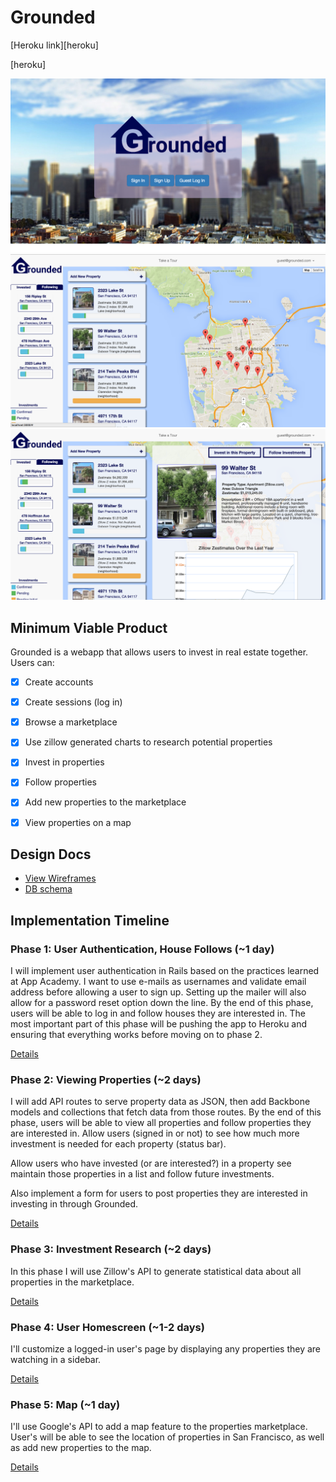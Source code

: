 # Grounded

[Heroku link][heroku]

[heroku]

![screenshot1]
![screenshot2]
![screenshot3]

## Minimum Viable Product
Grounded is a webapp that allows users to invest in real estate together. Users can:

<!-- This is a Markdown checklist. Use it to keep track of your progress! -->

- [x] Create accounts
- [x] Create sessions (log in)
- [x] Browse a marketplace
- [x] Use zillow generated charts to research potential properties
- [x] Invest in properties
- [x] Follow properties
- [x] Add new properties to the marketplace
- [x] View properties on a map




## Design Docs
* [View Wireframes][views]
* [DB schema][schema]

[views]: ./docs/views.md
[schema]: ./docs/schema.md

## Implementation Timeline

### Phase 1: User Authentication, House Follows (~1 day)
I will implement user authentication in Rails based on the practices learned at
App Academy. I want to use e-mails as usernames and validate email address before allowing a user to sign up.  Setting up the mailer will also allow for a password reset option down the line. By the end of this phase, users will be able to log in and follow houses they are interested in. The most important part of this phase will
be pushing the app to Heroku and ensuring that everything works before moving on
to phase 2.

[Details][phase-one]

### Phase 2: Viewing Properties (~2 days)
I will add API routes to serve property data as JSON, then add Backbone
models and collections that fetch data from those routes. By the end of this
phase, users will be able to view all properties and follow properties they are interested in.  Allow users (signed in or not) to see how much more investment is needed for each property (status bar).

Allow users who have invested (or are interested?) in a property see maintain those properties in a list and follow future investments.

Also implement a form for users to post properties they are interested in investing in through Grounded.  

[Details][phase-two]

### Phase 3: Investment Research (~2 days)
In this phase I will use Zillow's API to generate statistical data about all properties in the marketplace.

[Details][phase-three]

### Phase 4: User Homescreen (~1-2 days)
I'll customize a logged-in user's page by displaying any properties they are watching in a sidebar.  

[Details][phase-four]

### Phase 5: Map (~1 day)
I'll use Google's API to add a map feature to the properties marketplace.  User's will be able to see the location of properties in San Francisco, as well as add new properties to the map.


[Details][phase-five]


[screenshot1]: ./app/assets/images/readme/grounded.png
[screenshot2]: ./app/assets/images/readme/propertyindex.png
[screenshot3]: ./app/assets/images/readme/propertymodal.png

[phase-one]: ./docs/phases/phase1.md
[phase-two]: ./docs/phases/phase2.md
[phase-three]: ./docs/phases/phase3.md
[phase-four]: ./docs/phases/phase4.md
[phase-five]: ./docs/phases/phase5.md
